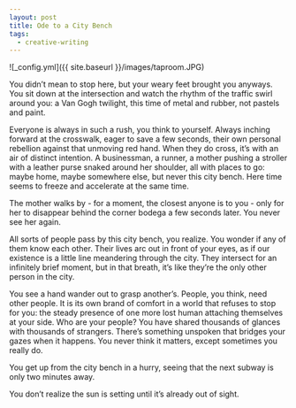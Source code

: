 ```yaml
---
layout: post
title: Ode to a City Bench
tags:
  - creative-writing
---
```

![_config.yml]({{ site.baseurl }}/images/taproom.JPG)

You didn’t mean to stop here, but your weary feet brought you anyways. You sit down at the intersection and watch the rhythm of the traffic swirl around you: a Van Gogh twilight, this time of metal and rubber, not pastels and paint. 

Everyone is always in such a rush, you think to yourself. Always inching forward at the crosswalk, eager to save a few seconds, their own personal rebellion against that unmoving red hand. When they do cross, it’s with an air of distinct intention. A businessman, a runner, a mother pushing a stroller with a leather purse snaked around her shoulder, all with places to go: maybe home, maybe somewhere else, but never this city bench. Here time seems to freeze and accelerate at the same time. 

The mother walks by - for a moment, the closest anyone is to you - only for her to disappear behind the corner bodega a few seconds later. You never see her again. 

All sorts of people pass by this city bench, you realize. You wonder if any of them know each other. Their lives arc out in front of your eyes, as if our existence is a little line meandering through the city. They intersect for an infinitely brief moment, but in that breath, it’s like they’re the only other person in the city.

You see a hand wander out to grasp another’s. People, you think, need other people. It is its own brand of comfort in a world that refuses to stop for you: the steady presence of one more lost human attaching themselves at your side. Who are your people? You have shared thousands of glances with thousands of strangers. There’s something unspoken that bridges your gazes when it happens. You never think it matters, except sometimes you really do.  

You get up from the city bench in a hurry, seeing that the next subway is only two minutes away. 

You don’t realize the sun is setting until it’s already out of sight.
